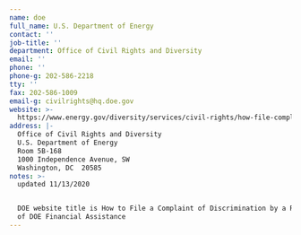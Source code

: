 ```yaml
---
name: doe
full_name: U.S. Department of Energy
contact: ''
job-title: ''
department: Office of Civil Rights and Diversity
email: ''
phone: ''
phone-g: 202-586-2218
tty: ''
fax: 202-586-1009
email-g: civilrights@hq.doe.gov
website: >-
  https://www.energy.gov/diversity/services/civil-rights/how-file-complaint-discrimination-recipient-doe-financial-assistance
address: |-
  Office of Civil Rights and Diversity
  U.S. Department of Energy 
  Room 5B-168 
  1000 Independence Avenue, SW 
  Washington, DC  20585
notes: >-
  updated 11/13/2020


  DOE website title is How to File a Complaint of Discrimination by a Recipient
  of DOE Financial Assistance
---
```


